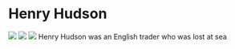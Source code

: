 <h1>Henry Hudson</h1>
<img src = "https://s-media-cache-ak0.pinimg.com/originals/00/23/e1/0023e1e4e1602fe18b1dd6d964e27a88.jpg">
<img src = "http://heraldicscienceheraldique.com/uploads/3/4/5/3/34536862/3445533_orig.jpg">
<img src = "https://upload.wikimedia.org/wikipedia/commons/thumb/d/d2/HenryHudson.jpg/220px-HenryHudson.jpg">
Henry Hudson was an English trader who was lost at sea




























